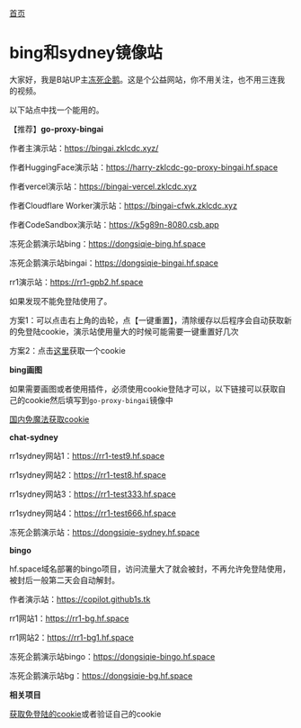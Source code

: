 [首页](https://dongsiqie.me/)

# bing和sydney镜像站

大家好，我是B站UP主[冻死企鹅](https://space.bilibili.com/23375741)。这是个公益网站，你不用关注，也不用三连我的视频。

以下站点中找一个能用的。

【推荐】**go-proxy-bingai**

作者主演示站：https://bingai.zklcdc.xyz/

作者HuggingFace演示站：https://harry-zklcdc-go-proxy-bingai.hf.space

作者vercel演示站：https://bingai-vercel.zklcdc.xyz

作者Cloudflare Worker演示站：https://bingai-cfwk.zklcdc.xyz

作者CodeSandbox演示站：https://k5g89n-8080.csb.app

冻死企鹅演示站bing：https://dongsiqie-bing.hf.space

冻死企鹅演示站bingai：https://dongsiqie-bingai.hf.space

rr1演示站：https://rr1-gpb2.hf.space

如果发现不能免登陆使用了。

方案1：可以点击右上角的齿轮，点【一键重置】，清除缓存以后程序会自动获取新的免登陆cookie，演示站使用量大的时候可能需要一键重置好几次

方案2：点击[这里](https://dongsiqie-get-bing-cookies.hf.space/)获取一个cookie

**bing画图**

如果需要画图或者使用插件，必须使用cookie登陆才可以，以下链接可以获取自己的cookie然后填写到`go-proxy-bingai`镜像中

[国内免魔法获取cookie](wiki/bingcookie3.html)

**chat-sydney**

rr1sydney网站1：https://rr1-test9.hf.space

rr1sydney网站2：https://rr1-test8.hf.space

rr1sydney网站3：https://rr1-test333.hf.space

rr1sydney网站4：https://rr1-test666.hf.space

冻死企鹅演示站：https://dongsiqie-sydney.hf.space

**bingo**

hf.space域名部署的bingo项目，访问流量大了就会被封，不再允许免登陆使用，被封后一般第二天会自动解封。

作者演示站：https://copilot.github1s.tk

rr1网站1：https://rr1-bg.hf.space

rr1网站2：https://rr1-bg1.hf.space

冻死企鹅演示站bingo：https://dongsiqie-bingo.hf.space

冻死企鹅演示站bg：https://dongsiqie-bg.hf.space

**相关项目**

[获取免登陆的cookie](https://dongsiqie-get-bing-cookies.hf.space/)或者验证自己的cookie

